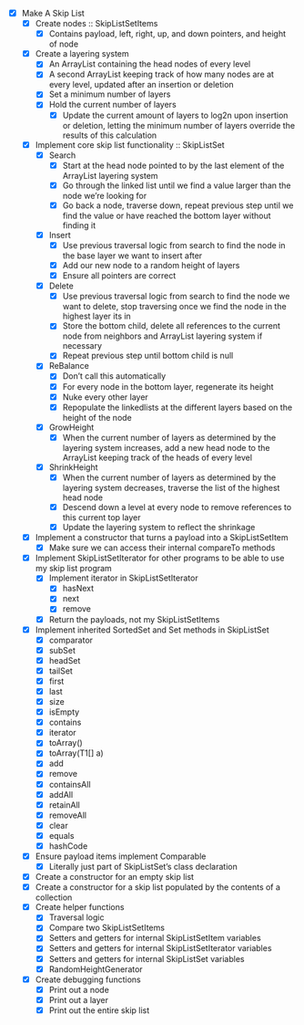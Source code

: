 - [x] Make A Skip List
	- [x] Create nodes :: SkipListSetItems
		- [x] Contains payload, left, right, up, and down pointers, and height of node
	- [x] Create a layering system
		- [x] An ArrayList containing the head nodes of every level
		- [x] A second ArrayList keeping track of how many nodes are at every level, updated after an insertion or deletion
		- [x] Set a minimum number of layers
		- [x] Hold the current number of layers
			- [x] Update the current amount of layers to log2n upon insertion or deletion, letting the minimum number of layers override the results of this calculation
	- [x] Implement core skip list functionality :: SkipListSet
		- [x] Search
			- [x] Start at the head node pointed to by the last element of the ArrayList layering system
			- [x] Go through the linked list until we find a value larger than the node we’re looking for
			- [x] Go back a node, traverse down, repeat previous step until we find the value or have reached the bottom layer without finding it
		- [x] Insert
			- [x] Use previous traversal logic from search to find the node in the base layer we want to insert after
			- [x] Add our new node to a random height of layers
			- [x] Ensure all pointers are correct
		- [x] Delete
			- [x] Use previous traversal logic from search to find the node we want to delete, stop traversing once we find the node in the highest layer its in
			- [x] Store the bottom child, delete all references to the current node from neighbors and ArrayList layering system if necessary
			- [x] Repeat previous step until bottom child is null
		- [x] ReBalance
			- [x] Don’t call this automatically
			- [x] For every node in the bottom layer, regenerate its height
			- [x] Nuke every other layer
			- [x] Repopulate the linkedlists at the different layers based on the height of the node
		- [x] GrowHeight
			- [x] When the current number of layers as determined by the layering system increases, add a new head node to the ArrayList keeping track of the heads of every level
		- [x] ShrinkHeight
			- [x] When the current number of layers as determined by the layering system decreases, traverse the list of the highest head node
			- [x] Descend down a level at every node to remove references to this current top layer
			- [x] Update the layering system to reflect the shrinkage
	- [x] Implement a constructor that turns a payload into a SkipListSetItem
		- [x] Make sure we can access their internal compareTo methods
	- [x] Implement SkipListSetIterator for other programs to be able to use my skip list program
		- [x] Implement iterator in SkipListSetIterator
			- [x] hasNext
			- [x] next
			- [x] remove
		- [x] Return the payloads, not my SkipListSetItems
	- [x] Implement inherited SortedSet and Set methods in SkipListSet
		- [x] comparator
		- [x] subSet
		- [x] headSet
		- [x] tailSet
		- [x] first
		- [x] last
		- [x] size
		- [x] isEmpty
		- [x] contains
		- [x] iterator
		- [x] toArray()
		- [x] toArray(T1[] a)
		- [x] add
		- [x] remove
		- [x] containsAll
		- [x] addAll
		- [x] retainAll
		- [x] removeAll
		- [x] clear
		- [x] equals
		- [x] hashCode
	- [x] Ensure payload items implement Comparable
		- [x] Literally just part of SkipListSet’s class declaration 
	- [x] Create a constructor for an empty skip list
	- [x] Create a constructor for a skip list populated by the contents of a collection
	- [x] Create helper functions
		- [x] Traversal logic
		- [x] Compare two SkipListSetItems
		- [x] Setters and getters for internal SkipListSetItem variables
		- [x] Setters and getters for internal SkipListSetIterator variables
		- [x] Setters and getters for internal SkipListSet variables
		- [x] RandomHeightGenerator
	- [x] Create debugging functions
		- [x] Print out a node
		- [x] Print out a layer
		- [x] Print out the entire skip list
